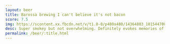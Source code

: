 ```yaml
---
layout: beer
title: Barossa brewing I can't believe it's not bacon
score: 7.5
img: https://scontent.xx.fbcdn.net/v/t1.0-0/p480x480/14364803_10154470805213745_3875462672312387508_n.jpg?oh=68118eba8ad9f5c74cea3ea7b3561b68&oe=590EC0C1
desc: Super smokey but not overwhelming. Definitely evokes memories of bacon
permalink: /beer/:title.html
---
```

